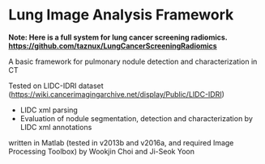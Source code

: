 Lung Image Analysis Framework
====================================================
**Note: Here is a full system for lung cancer screening radiomics. https://github.com/taznux/LungCancerScreeningRadiomics**

A basic framework for pulmonary nodule detection and characterization in CT

Tested on LIDC-IDRI dataset (https://wiki.cancerimagingarchive.net/display/Public/LIDC-IDRI)
  - LIDC xml parsing
  - Evaluation of nodule segmentation, detection and characterization by LIDC xml annotations

written in Matlab (tested in v2013b and v2016a, and required Image Processing Toolbox)
by Wookjin Choi and Ji-Seok Yoon
